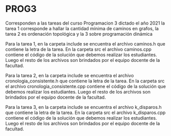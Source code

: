# PROG3
Corresponden a las tareas del curso Programacion 3 dictado el año 2021
la tarea 1 corresponde a hallar la cantidad mínima de caminos en grafos, la  tarea 2 es ordenación topológica y la 3 sobre programación dinámica  

Para la tarea 1, en la carpeta include se encuentra el archivo caminos.h que contiene la letra de la tarea. En la carpeta src el archivo caminos.cpp contiene el código de la solución que debemos realizar los estudiantes. Luego el resto de los archivos son brindados por el equipo docente de la facultad.

Para la tarea 2, en la carpeta include se encuentra el archivo cronologia_consistente.h que contiene la letra de la tarea. En la carpeta src el archivo cronologia_consistente.cpp contiene el código de la solución que debemos realizar los estudiantes. Luego el resto de los archivos son brindados por el equipo docente de la facultad.

Para la tarea 3, en la carpeta include se encuentra el archivo k_disparos.h que contiene la letra de la tarea. En la carpeta src el archivo k_disparos.cpp contiene el código de la solución que debemos realizar los estudiantes. Luego el resto de los archivos son brindados por el equipo docente de la facultad. 

